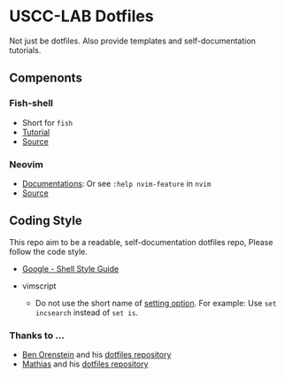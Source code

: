 # USCC-LAB Dotfiles

Not just be dotfiles. Also provide templates and self-documentation tutorials.

## Compenonts

### Fish-shell
- Short for `fish`
- [Tutorial](https://fishshell.com/docs/current/tutorial.html)
- [Source](https://github.com/fish-shell/fish-shell)

### Neovim
- [Documentations](https://neovim.io/doc/user/):
    Or see `:help nvim-feature` in `nvim`
- [Source](https://github.com/neovim/neovim)

## Coding Style
This repo aim to be a readable, self-documentation dotfiles repo, Please follow
the code style.

- [Google - Shell Style Guide](https://google.github.io/styleguide/shell.xml)

- vimscript
    - Do not use the short name of [setting option](http://vimdoc.sourceforge.net/htmldoc/options.html). For example: Use `set incsearch` instead of `set is`.

### Thanks to ...
- [Ben Orenstein](http://www.benorenstein.com/) and his [dotfiles  repository](https://github.com/r00k/dotfiles)
- [Mathias](https://mathiasbynens.be/) and his [dotfiles repository](https://github.com/mathiasbynens/dotfiles)

